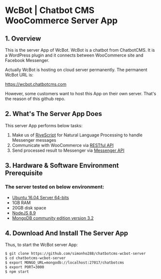 # WcBot | Chatbot CMS WooCommerce Server App

## 1. Overview

This is the server App of WcBot. WcBot is a chatbot from ChatbotCMS. It is a WordPress plugin and it connects between WooCommerce site and Facebook Messenger.

Actually WcBot is hosting on cloud server permanently. The permanent WcBot URL is:

https://wcbot.chatbotcms.com

However, some customers want to host this App on their own server. That's the reason of this github repo.

## 2. What's The Server App Does

This server App performs below tasks:

1. Make us of [RiveScript](https://www.rivescript.com/) for Natural Language Processing to handle Messenger messages
2. Communicate with WooCommerce via [RESTful API](https://woocommerce.github.io/woocommerce-rest-api-docs/)
3. Send processed result to Messenger via [Messenger API](https://developers.facebook.com/docs/messenger-platform/)

## 3. Hardware & Software Environment Prerequisite

### The server tested on below environment:

- [Ubuntu 16.04 Server 64-bits](https://www.ubuntu.com/download/server)
- 1GB RAM
- 20GB disk space
- [NodeJS 8.9](https://nodejs.org/en/download/)
- [MongoDB community edition version 3.2](https://docs.mongodb.com/manual/installation/)

## 4. Download And Install The Server App

Thus, to start the WcBot server App:

```bash
$ git clone https://github.com/simonho288/chatbotcms-wcbot-server
$ cd chatbotcms-wcbot-server
$ export MONGO_URL=mongodb://localhost:27017/chatbotcms
$ export PORT=3000
$ npm start
```
